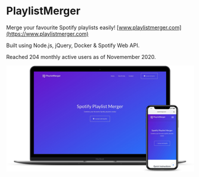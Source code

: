 # PlaylistMerger

Merge your favourite Spotify playlists easily! [www.playlistmerger.com](https://www.playlistmerger.com)

Built using Node.js, jQuery, Docker & Spotify Web API.

Reached 204 monthly active users as of Novemember 2020.

![alt text](./img/mockup.png)
